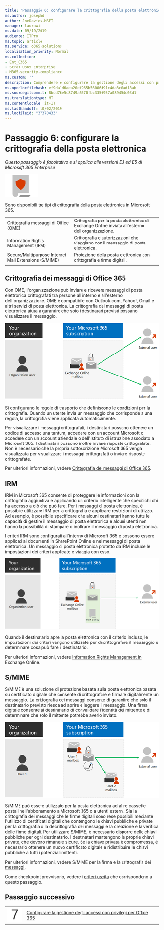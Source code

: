 ```yaml
---
title: 'Passaggio 6: configurare la crittografia della posta elettronica'
ms.author: josephd
author: JoeDavies-MSFT
manager: laurawi
ms.date: 09/19/2019
audience: ITPro
ms.topic: article
ms.service: o365-solutions
localization_priority: Normal
ms.collection:
- Ent_O365
- Strat_O365_Enterprise
- M365-security-compliance
ms.custom: ''
description: Comprendere e configurare la gestione degli accessi con privilegi per Office 365.
ms.openlocfilehash: ef9da1d6aea20ef965b56006d91c4da3c0ad18ab
ms.sourcegitcommit: 8bcd76e5c8749a5670fbc3356957a089454c03d1
ms.translationtype: MT
ms.contentlocale: it-IT
ms.lasthandoff: 10/02/2019
ms.locfileid: "37370433"
---
```

# <a name="step-6-configure-email-encryption"></a>Passaggio 6: configurare la crittografia della posta elettronica

*Questo passaggio è facoltativo e si applica alle versioni E3 ed E5 di Microsoft 365 Enterprise*

![Fase 6: protezione delle informazioni](./media/deploy-foundation-infrastructure/infoprotection_icon-small.png)

Sono disponibili tre tipi di crittografia della posta elettronica in Microsoft 365.

|||
|:-------|:-----|
| Crittografia messaggi di Office (OME) | Crittografia per la posta elettronica di Exchange Online inviata all'esterno dell'organizzazione. |
| Information Rights Management (IRM) | Crittografia e autorizzazioni che viaggiano con il messaggio di posta elettronica. |
| Secure/Multipurpose Internet Mail Extensions (S/MIME) | Protezione della posta elettronica con crittografia e firme digitali. |
|||

## <a name="office-365-message-encryption"></a>Crittografia dei messaggi di Office 365

Con OME, l'organizzazione può inviare e ricevere messaggi di posta elettronica crittografati tra persone all'interno e all'esterno dell'organizzazione. OME è compatibile con Outlook.com, Yahoo!, Gmail e altri servizi di posta elettronica. La crittografia dei messaggi di posta elettronica aiuta a garantire che solo i destinatari previsti possano visualizzare il messaggio.

![Crittografia OME dei messaggi di posta elettronica](./media/infoprotect-email-encryption/ome-encryption.png)

Si configurano le regole di trasporto che definiscono le condizioni per la crittografia. Quando un utente invia un messaggio che corrisponde a una regola, la crittografia viene applicata automaticamente.

Per visualizzare i messaggi crittografati, i destinatari possono ottenere un codice di accesso una tantum, accedere con un account Microsoft o accedere con un account aziendale o dell'Istituto di istruzione associato a Microsoft 365. I destinatari possono inoltre inviare risposte crittografate. Non è necessario che la propria sottoscrizione Microsoft 365 venga visualizzata per visualizzare i messaggi crittografati o inviare risposte crittografate.

Per ulteriori informazioni, vedere [Crittografia dei messaggi di Office 365](https://docs.microsoft.com/Office365/SecurityCompliance/ome).

## <a name="irm"></a>IRM

IRM in Microsoft 365 consente di proteggere le informazioni con la crittografia aggiuntiva e applicando un criterio intelligente che specifichi chi ha accesso a ciò che può fare. Per i messaggi di posta elettronica, è possibile utilizzare IRM per la crittografia e applicare restrizioni di utilizzo. Ad esempio, è possibile specificare che alcuni destinatari hanno tutte le capacità di gestire il messaggio di posta elettronica e alcuni utenti non hanno la possibilità di stampare o inoltrare il messaggio di posta elettronica. 

I criteri IRM sono configurati all'interno di Microsoft 365 e possono essere applicati ai documenti in SharePoint Online e nei messaggi di posta elettronica. Un messaggio di posta elettronica protetto da IRM include le impostazioni dei criteri applicate e viaggia con esso. 

![Protezione IRM dei messaggi di posta elettronica](./media/infoprotect-email-encryption/irm-protection.png)

Quando il destinatario apre la posta elettronica con il criterio incluso, le impostazioni dei criteri vengono utilizzate per decrittografare il messaggio e determinare cosa può fare il destinatario. 

Per ulteriori informazioni, vedere [Information Rights Management in Exchange Online]( https://docs.microsoft.com/office365/SecurityCompliance/information-rights-management-in-exchange-online).

## <a name="smime"></a>S/MIME

S/MIME è una soluzione di protezione basata sulla posta elettronica basata su certificato digitale che consente di crittografare e firmare digitalmente un messaggio. La crittografia dei messaggi consente di garantire che solo il destinatario previsto riesca ad aprire e leggere il messaggio. Una firma digitale consente al destinatario di convalidare l'identità del mittente e di determinare che solo il mittente potrebbe averlo inviato.

![Protezione S/MIME dei messaggi di posta elettronica](./media/infoprotect-email-encryption/smime-protection.png)

S/MIME può essere utilizzato per la posta elettronica ad altre cassette postali nell'abbonamento a Microsoft 365 o a utenti esterni.
Sia la crittografia dei messaggi che le firme digitali sono rese possibili mediante l'utilizzo di certificati digitali che contengono le chiavi pubbliche e private per la crittografia o la decrittografia dei messaggi e la creazione e la verifica delle firme digitali.
Per utilizzare S/MIME, è necessario disporre delle chiavi pubbliche per ogni destinatario. I destinatari mantengono le proprie chiavi private, che devono rimanere sicure. Se la chiave privata è compromessa, è necessario ottenere un nuovo certificato digitale e ridistribuire le chiavi pubbliche a tutti i potenziali mittenti.

Per ulteriori informazioni, vedere [S/MIME per la firma e la crittografia dei messaggi](https://docs.microsoft.com/Exchange/policy-and-compliance/smime).


Come checkpoint provvisorio, vedere i [criteri uscita](infoprotect-exit-criteria.md#crit-infoprotect-step6) che corrispondono a questo passaggio.

## <a name="next-step"></a>Passaggio successivo

|||
|:-------|:-----|
|![Passaggio 7](./media/stepnumbers/Step7.png)|[Configurare la gestione degli accessi con privilegi per Office 365](infoprotect-configure-privileged-access-management.md)|
